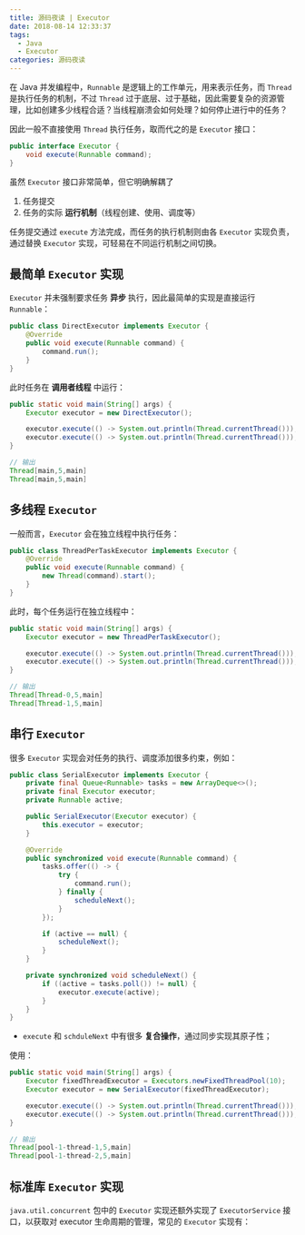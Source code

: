 ```yaml
---
title: 源码夜读 | Executor
date: 2018-08-14 12:33:37
tags:
  - Java
  - Executor
categories: 源码夜读
---
```


在 Java 并发编程中，`Runnable` 是逻辑上的工作单元，用来表示任务，而 `Thread` 是执行任务的机制，不过 `Thread` 过于底层、过于基础，因此需要复杂的资源管理，比如创建多少线程合适？当线程崩溃会如何处理？如何停止进行中的任务？

因此一般不直接使用 `Thread` 执行任务，取而代之的是 `Executor` 接口：

```Java
public interface Executor {
    void execute(Runnable command);
}
```

<!-- more -->

虽然 `Executor` 接口非常简单，但它明确解耦了

1. 任务提交
2. 任务的实际 **运行机制**（线程创建、使用、调度等）

任务提交通过 `execute` 方法完成，而任务的执行机制则由各 `Executor` 实现负责，通过替换 `Executor` 实现，可轻易在不同运行机制之间切换。

## 最简单 `Executor` 实现

`Executor` 并未强制要求任务 **异步** 执行，因此最简单的实现是直接运行 `Runnable`：

```Java
public class DirectExecutor implements Executor {
    @Override
    public void execute(Runnable command) {
        command.run();
    }
}
```

此时任务在 **调用者线程** 中运行：

```Java
public static void main(String[] args) {
    Executor executor = new DirectExecutor();

    executor.execute(() -> System.out.println(Thread.currentThread()));
    executor.execute(() -> System.out.println(Thread.currentThread()));
}

// 输出
Thread[main,5,main]
Thread[main,5,main]
```

## 多线程 `Executor`

一般而言，`Executor` 会在独立线程中执行任务：

```Java
public class ThreadPerTaskExecutor implements Executor {
    @Override
    public void execute(Runnable command) {
        new Thread(command).start();
    }
}
```

此时，每个任务运行在独立线程中：

```Java
public static void main(String[] args) {
    Executor executor = new ThreadPerTaskExecutor();

    executor.execute(() -> System.out.println(Thread.currentThread()));
    executor.execute(() -> System.out.println(Thread.currentThread()));
}

// 输出
Thread[Thread-0,5,main]
Thread[Thread-1,5,main]
```

## 串行 `Executor`

很多 `Executor` 实现会对任务的执行、调度添加很多约束，例如：

```Java
public class SerialExecutor implements Executor {
    private final Queue<Runnable> tasks = new ArrayDeque<>();
    private final Executor executor;
    private Runnable active;

    public SerialExecutor(Executor executor) {
        this.executor = executor;
    }

    @Override
    public synchronized void execute(Runnable command) {
        tasks.offer(() -> {
            try {
                command.run();
            } finally {
                scheduleNext();
            }
        });

        if (active == null) {
            scheduleNext();
        }
    }

    private synchronized void scheduleNext() {
        if ((active = tasks.poll()) != null) {
            executor.execute(active);
        }
    }
}
```

* `execute` 和 `schduleNext` 中有很多 **复合操作**，通过同步实现其原子性；

使用：

```Java
public static void main(String[] args) {
    Executor fixedThreadExecutor = Executors.newFixedThreadPool(10);
    Executor executor = new SerialExecutor(fixedThreadExecutor);

    executor.execute(() -> System.out.println(Thread.currentThread()));
    executor.execute(() -> System.out.println(Thread.currentThread()));
}

// 输出
Thread[pool-1-thread-1,5,main]
Thread[pool-1-thread-2,5,main]
```

## 标准库 `Executor` 实现

`java.util.concurrent` 包中的 `Executor` 实现还额外实现了 `ExecutorService` 接口，以获取对 executor 生命周期的管理，常见的 `Executor` 实现有：

